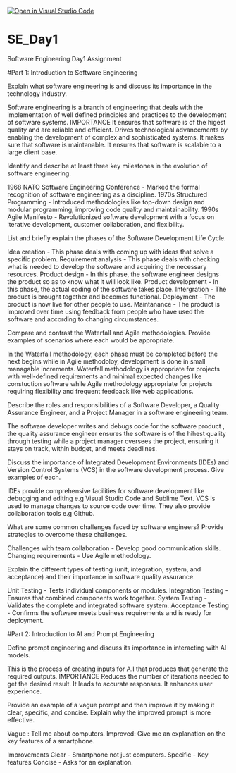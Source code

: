 [![Open in Visual Studio Code](https://classroom.github.com/assets/open-in-vscode-2e0aaae1b6195c2367325f4f02e2d04e9abb55f0b24a779b69b11b9e10269abc.svg)](https://classroom.github.com/online_ide?assignment_repo_id=18387987&assignment_repo_type=AssignmentRepo)
# SE_Day1
Software Engineering Day1 Assignment

#Part 1: Introduction to Software Engineering

Explain what software engineering is and discuss its importance in the technology industry.

Software engineering is a branch of engineering that deals with the implementation of well defined principles and practices to the development of software systems.
IMPORTANCE
It ensures that software is of the higest quality and are reliable and efficient.
Drives technological advancements by enabling the development of complex and sophisticated systems.
It makes sure that software is maintanable.
It ensures that software is scalable to a large client base.


Identify and describe at least three key milestones in the evolution of software engineering.

1968 NATO Software Engineering Conference - Marked the formal recognition of software engineering as a discipline.
1970s Structured Programming - Introduced methodologies like top-down design and modular programming, improving code quality and maintainability.
1990s Agile Manifesto - Revolutionized software development with a focus on iterative development, customer collaboration, and flexibility.

List and briefly explain the phases of the Software Development Life Cycle.

Idea creation - This phase deals with coming up with ideas that solve a specific problem.
Requirement analysis - This phase deals with checking what is needed to develop the software and acquiring the necessary resources.
Product design - In this phase, the software engineer designs the product so as to know what it will look like.
Product development - In this phase, the actual coding of the software takes place.
Intergration - The product is brought together and becomes functional.
Deployment - The product is now live for other people to use.
Maintanance - The product is improved over time using feedback from people who have used the software and according to changing circumstances.


Compare and contrast the Waterfall and Agile methodologies. Provide examples of scenarios where each would be appropriate.

In the Waterfall methodology, each phase must be completed before the next begins while in Agile methodoloy, development is done in small managable increments.
Waterfall methodology is appropriate for projects with well-defined requirements and minimal expected changes like constuction software while Agile methodology appropriate for projects requiring flexibility and frequent feedback like web applications.

Describe the roles and responsibilities of a Software Developer, a Quality Assurance Engineer, and a Project Manager in a software engineering team.

The software developer writes and debugs code for the software product , the quality assurance engineer ensures the software is of the hihest quality through testing while a project manager oversees the project, ensuring it stays on track, within budget, and meets deadlines.


Discuss the importance of Integrated Development Environments (IDEs) and Version Control Systems (VCS) in the software development process. Give examples of each.

IDEs provide comprehensive facilities for software development like debugging and editing e.g Visual Studio Code and Sublime Text.
VCS is used to manage changes to source code over time. They also provide collaboration tools e.g Github.


What are some common challenges faced by software engineers? Provide strategies to overcome these challenges.

Challenges with team collaboration - Develop good communication skills.
Changing requirements - Use Agile methodology.

Explain the different types of testing (unit, integration, system, and acceptance) and their importance in software quality assurance.

Unit Testing - Tests individual components or modules.
Integration Testing - Ensures that combined components work together.
System Testing - Validates the complete and integrated software system.
Acceptance Testing - Confirms the software meets business requirements and is ready for deployment.




#Part 2: Introduction to AI and Prompt Engineering


Define prompt engineering and discuss its importance in interacting with AI models.

This is the process of creating inputs for A.I that produces that generate the required outputs.
IMPORTANCE
Reduces the number of iterations needed to get the desired result.
It leads to accurate responses.
It enhances user experience.

Provide an example of a vague prompt and then improve it by making it clear, specific, and concise. Explain why the improved prompt is more effective.

Vague : Tell me about computers.
Improved: Give me an explanation on the key features of a smartphone.

Improvements
Clear - Smartphone not just computers.
Specific - Key features
Concise - Asks for an explanation.
